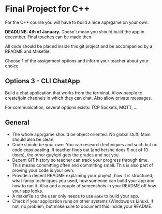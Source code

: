 # Final Project for C++

For the C++ course you will have to build a nice app/game on your own.

**DEADLINE: 4th of January.** Doesn't mean you should build the app in december. Final touches can be made then.

All code should be placed inside this git project and be accompanied by a README and Makefile.

Choose 1 of the assignment options and inform your teacher about your choice.

## Options 3 - CLI ChatApp

Build a chat application that works from the terminal. Allow people to create/join channels in which they can chat. Also allow private messages.

For communication, several options exists: TCP Sockets, MQTT, ...

## General

- The whole app/game should be object oriented. No global stuff. Main should also be clean.
- Code should be your own. You can research techniques and such but no code copy pasting. If teacher finds out (and he/she does 9 out of 10 times), the other guy/girl gets the grades and not you.
- Decent GIT history so teacher can track your progress through time. This means committing often and committing small. This is also part of proving your code is your own.
- Provide a decent README explaining your project, how it is structured, what fancy techniques you used, how someone can build your app and how to run it. Also add a couple of screenshots in your README off how your app looks.
- A makefile so the user only needs to use `make` to build your app.
- Check if your application runs on other systems (Windows vs Linux). If not, no problem, but make sure to document this inside your README.
